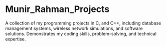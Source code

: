 # Munir_Rahman_Projects
A collection of my programming projects in C, and C++, including database management systems, wireless network simulations, and software solutions. Demonstrates my coding skills, problem-solving, and technical expertise.
